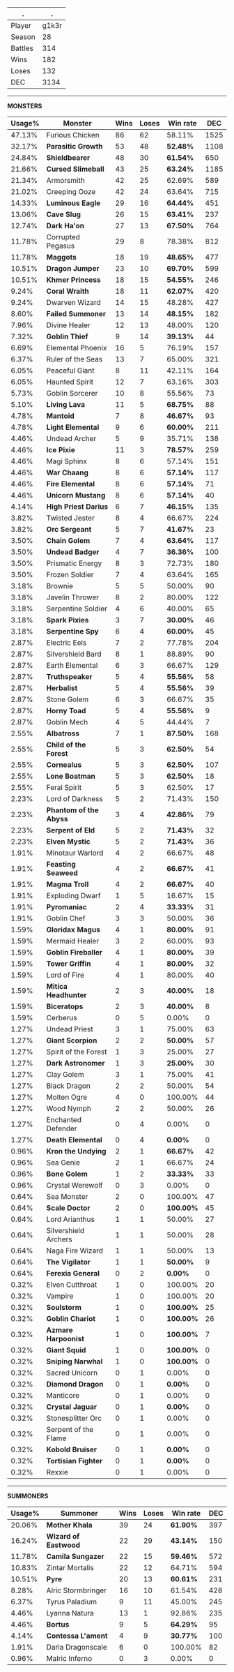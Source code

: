 .|.
|-|-
Player|g1k3r
Season|28
Battles|314
Wins|182
Loses|132
DEC|3134

---
**MONSTERS**

Usage%|Monster|Wins|Loses|Win rate|DEC|
-|-|-|-|-|-|
47.13%|Furious Chicken|86|62|58.11%|1525|
32.17%|**Parasitic Growth**|53|48|**52.48%**|1108|
24.84%|**Shieldbearer**|48|30|**61.54%**|650|
21.66%|**Cursed Slimeball**|43|25|**63.24%**|1185|
21.34%|Armorsmith|42|25|62.69%|589|
21.02%|Creeping Ooze|42|24|63.64%|715|
14.33%|**Luminous Eagle**|29|16|**64.44%**|451|
13.06%|**Cave Slug**|26|15|**63.41%**|237|
12.74%|**Dark Ha'on**|27|13|**67.50%**|764|
11.78%|Corrupted Pegasus|29|8|78.38%|812|
11.78%|**Maggots**|18|19|**48.65%**|477|
10.51%|**Dragon Jumper**|23|10|**69.70%**|599|
10.51%|**Khmer Princess**|18|15|**54.55%**|246|
9.24%|**Coral Wraith**|18|11|**62.07%**|420|
9.24%|Dwarven Wizard|14|15|48.28%|427|
8.60%|**Failed Summoner**|13|14|**48.15%**|182|
7.96%|Divine Healer|12|13|48.00%|120|
7.32%|**Goblin Thief**|9|14|**39.13%**|44|
6.69%|Elemental Phoenix|16|5|76.19%|157|
6.37%|Ruler of the Seas|13|7|65.00%|321|
6.05%|Peaceful Giant|8|11|42.11%|164|
6.05%|Haunted Spirit|12|7|63.16%|303|
5.73%|Goblin Sorcerer|10|8|55.56%|73|
5.10%|**Living Lava**|11|5|**68.75%**|88|
4.78%|**Mantoid**|7|8|**46.67%**|93|
4.78%|**Light Elemental**|9|6|**60.00%**|211|
4.46%|Undead Archer|5|9|35.71%|138|
4.46%|**Ice Pixie**|11|3|**78.57%**|259|
4.46%|Magi Sphinx|8|6|57.14%|151|
4.46%|**War Chaang**|8|6|**57.14%**|117|
4.46%|**Fire Elemental**|8|6|**57.14%**|71|
4.46%|**Unicorn Mustang**|8|6|**57.14%**|40|
4.14%|**High Priest Darius**|6|7|**46.15%**|135|
3.82%|Twisted Jester|8|4|66.67%|224|
3.82%|**Orc Sergeant**|5|7|**41.67%**|23|
3.50%|**Chain Golem**|7|4|**63.64%**|117|
3.50%|**Undead Badger**|4|7|**36.36%**|100|
3.50%|Prismatic Energy|8|3|72.73%|180|
3.50%|Frozen Soldier|7|4|63.64%|165|
3.18%|Brownie|5|5|50.00%|90|
3.18%|Javelin Thrower|8|2|80.00%|122|
3.18%|Serpentine Soldier|4|6|40.00%|65|
3.18%|**Spark Pixies**|3|7|**30.00%**|46|
3.18%|**Serpentine Spy**|6|4|**60.00%**|45|
2.87%|Electric Eels|7|2|77.78%|204|
2.87%|Silvershield Bard|8|1|88.89%|90|
2.87%|Earth Elemental|6|3|66.67%|129|
2.87%|**Truthspeaker**|5|4|**55.56%**|58|
2.87%|**Herbalist**|5|4|**55.56%**|39|
2.87%|Stone Golem|6|3|66.67%|35|
2.87%|**Horny Toad**|5|4|**55.56%**|9|
2.87%|Goblin Mech|4|5|44.44%|7|
2.55%|**Albatross**|7|1|**87.50%**|168|
2.55%|**Child of the Forest**|5|3|**62.50%**|54|
2.55%|**Cornealus**|5|3|**62.50%**|107|
2.55%|**Lone Boatman**|5|3|**62.50%**|18|
2.55%|Feral Spirit|5|3|62.50%|17|
2.23%|Lord of Darkness|5|2|71.43%|150|
2.23%|**Phantom of the Abyss**|3|4|**42.86%**|79|
2.23%|**Serpent of Eld**|5|2|**71.43%**|32|
2.23%|**Elven Mystic**|5|2|**71.43%**|36|
1.91%|Minotaur Warlord|4|2|66.67%|48|
1.91%|**Feasting Seaweed**|4|2|**66.67%**|41|
1.91%|**Magma Troll**|4|2|**66.67%**|40|
1.91%|Exploding Dwarf|1|5|16.67%|15|
1.91%|**Pyromaniac**|2|4|**33.33%**|31|
1.91%|Goblin Chef|3|3|50.00%|36|
1.59%|**Gloridax Magus**|4|1|**80.00%**|91|
1.59%|Mermaid Healer|3|2|60.00%|93|
1.59%|**Goblin Fireballer**|4|1|**80.00%**|39|
1.59%|**Tower Griffin**|4|1|**80.00%**|32|
1.59%|Lord of Fire|4|1|80.00%|40|
1.59%|**Mitica Headhunter**|2|3|**40.00%**|18|
1.59%|**Biceratops**|2|3|**40.00%**|8|
1.59%|Cerberus|0|5|0.00%|0|
1.27%|Undead Priest|3|1|75.00%|63|
1.27%|**Giant Scorpion**|2|2|**50.00%**|57|
1.27%|Spirit of the Forest|1|3|25.00%|27|
1.27%|**Dark Astronomer**|1|3|**25.00%**|30|
1.27%|Clay Golem|3|1|75.00%|41|
1.27%|Black Dragon|2|2|50.00%|54|
1.27%|Molten Ogre|4|0|100.00%|44|
1.27%|Wood Nymph|2|2|50.00%|26|
1.27%|Enchanted Defender|0|4|0.00%|0|
1.27%|**Death Elemental**|0|4|**0.00%**|0|
0.96%|**Kron the Undying**|2|1|**66.67%**|42|
0.96%|Sea Genie|2|1|66.67%|24|
0.96%|**Bone Golem**|1|2|**33.33%**|33|
0.96%|Crystal Werewolf|0|3|0.00%|0|
0.64%|Sea Monster|2|0|100.00%|47|
0.64%|**Scale Doctor**|2|0|**100.00%**|45|
0.64%|Lord Arianthus|1|1|50.00%|27|
0.64%|Silvershield Archers|1|1|50.00%|28|
0.64%|Naga Fire Wizard|1|1|50.00%|13|
0.64%|**The Vigilator**|1|1|**50.00%**|9|
0.64%|**Ferexia General**|0|2|**0.00%**|0|
0.32%|Elven Cutthroat|1|0|100.00%|20|
0.32%|Vampire|1|0|100.00%|20|
0.32%|**Soulstorm**|1|0|**100.00%**|25|
0.32%|**Goblin Chariot**|1|0|**100.00%**|26|
0.32%|**Azmare Harpoonist**|1|0|**100.00%**|7|
0.32%|**Giant Squid**|1|0|**100.00%**|0|
0.32%|**Sniping Narwhal**|1|0|**100.00%**|0|
0.32%|Sacred Unicorn|0|1|0.00%|0|
0.32%|**Diamond Dragon**|0|1|**0.00%**|0|
0.32%|Manticore|0|1|0.00%|0|
0.32%|**Crystal Jaguar**|0|1|**0.00%**|0|
0.32%|Stonesplitter Orc|0|1|0.00%|0|
0.32%|Serpent of the Flame|0|1|0.00%|0|
0.32%|**Kobold Bruiser**|0|1|**0.00%**|0|
0.32%|**Tortisian Fighter**|0|1|**0.00%**|0|
0.32%|Rexxie|0|1|0.00%|0|

---
**SUMMONERS**

Usage%|Summoner|Wins|Loses|Win rate|DEC|
-|-|-|-|-|-|
20.06%|**Mother Khala**|39|24|**61.90%**|397|
16.24%|**Wizard of Eastwood**|22|29|**43.14%**|150|
11.78%|**Camila Sungazer**|22|15|**59.46%**|572|
10.83%|Zintar Mortalis|22|12|64.71%|594|
10.51%|**Pyre**|20|13|**60.61%**|231|
8.28%|Alric Stormbringer|16|10|61.54%|428|
6.37%|Tyrus Paladium|9|11|45.00%|245|
4.46%|Lyanna Natura|13|1|92.86%|235|
4.46%|**Bortus**|9|5|**64.29%**|95|
4.14%|**Contessa L'ament**|4|9|**30.77%**|100|
1.91%|Daria Dragonscale|6|0|100.00%|82|
0.96%|Malric Inferno|0|3|0.00%|0|

